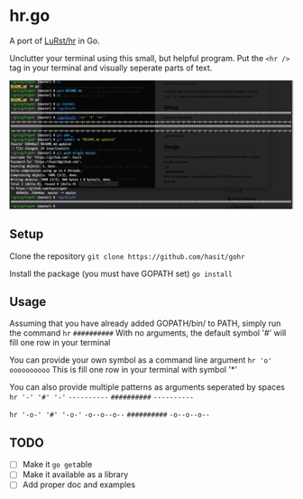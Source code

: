 # hr.go
A port of [LuRst/hr](https://github.com/LuRsT/hr) in Go.

Unclutter your terminal using this small, but helpful program. Put the `<hr />` tag in your terminal and visually seperate parts of text.

![hr.go](assests/gohr.png)

## Setup
Clone the repository
`git clone https://github.com/hasit/gohr`

Install the package (you must have GOPATH set)
`go install`

## Usage
Assuming that you have already added GOPATH/bin/ to PATH, simply run the command
`hr`
`##########`
With no arguments, the default symbol '#' will fill one row in your terminal

You can provide your own symbol as a command line argument
`hr 'o'`
`oooooooooo`
This is fill one row in your terminal with symbol '*'

You can also provide multiple patterns as arguments seperated by spaces
`hr '-' '#' '-'`
`----------`
`##########`
`----------`

`hr '-o-' '#' '-o-'`
`-o--o--o--`
`##########`
`-o--o--o--`

## TODO
- [ ] Make it `go get`able
- [ ] Make it available as a library
- [ ] Add proper doc and examples
